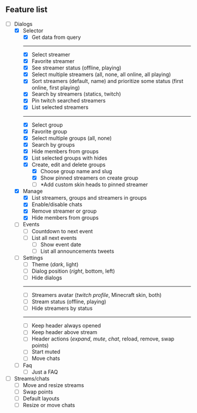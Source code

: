 ## Feature list

- [ ] Dialogs
  - [x] Selector
    - [x] Get data from query
    ***
    - [x] Select streamer
    - [x] Favorite streamer
    - [x] See streamer status (offline, playing)
    - [x] Select multiple streamers (all, none, all online, all playing)
    - [x] Sort streamers (default, name) and prioritize some status (first online, first playing)
    - [x] Search by streamers (statics, twitch)
    - [x] Pin twitch searched streamers
    - [x] List selected streamers
    ***
    - [x] Select group
    - [x] Favorite group
    - [x] Select multiple groups (all, none)
    - [x] Search by groups
    - [x] Hide members from groups
    - [x] List selected groups with hides
    - [x] Create, edit and delete groups
      - [x] Choose group name and slug
      - [x] Show pinned streamers on create group
      - [ ] \*Add custom skin heads to pinned streamer
  - [x] Manage
    - [x] List streamers, groups and streamers in groups
    - [x] Enable/disable chats
    - [x] Remove streamer or group
    - [x] Hide members from groups
  - [ ] Events
    - [ ] Countdown to next event
    - [ ] List all next events
      - [ ] Show event date
      - [ ] List all announcements tweets
  - [ ] Settings
    - [ ] Theme (_dark_, light)
    - [ ] Dialog position (_right_, bottom, left)
    - [ ] Hide dialogs
    ***
    - [ ] Streamers avatar (_twitch profile_, Minecraft skin, both)
    - [ ] Stream status (offline, playing)
    - [ ] Hide streamers by status
    ***
    - [ ] Keep header always opened
    - [ ] Keep header above stream
    - [ ] Header actions (_expand_, _mute_, _chat_, reload, remove, swap points)
    - [ ] Start muted
    - [ ] Move chats
  - [ ] Faq
    - [ ] Just a FAQ
- [ ] Streams/chats
  - [ ] Move and resize streams
  - [ ] Swap points
  - [ ] Default layouts
  - [ ] Resize or move chats
